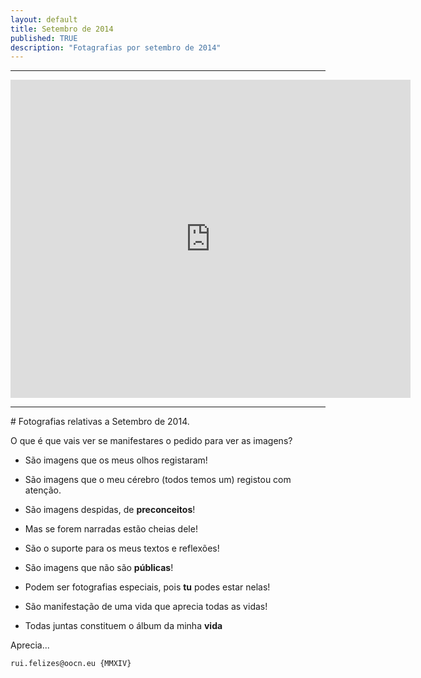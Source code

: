 ```yaml
---
layout: default
title: Setembro de 2014
published: TRUE
description: "Fotagrafias por setembro de 2014"
---
```

<!--IX-MMXIV.md-->
<hr>
<iframe src="https://docs.google.com/a/oocn.eu/presentation/d/1-QL23k3BGyrtxl_Corcc04Fxk1T6BFKmQwKg7P9WP7g/embed?start=true&loop=true&delayms=5000" frameborder="0" width="640" height="509" allowfullscreen="true" mozallowfullscreen="true" webkitallowfullscreen="true"></iframe>
<hr>
# Fotografias relativas a Setembro de 2014.

O que é que vais ver se manifestares o pedido para ver as imagens?

* São imagens que os meus olhos registaram!

* São imagens que o meu cérebro (todos temos um) registou com atenção.

* São imagens despidas, de **preconceitos**!

* Mas se forem narradas estão cheias dele!

* São o suporte para os meus textos e reflexões!

* São imagens que não são **públicas**!

* Podem ser fotografias especiais, pois **tu** podes estar nelas!

* São manifestação de uma vida que aprecia todas as vidas!

* Todas juntas constituem o álbum da minha **vida**



Aprecia...














































```
rui.felizes@oocn.eu {MMXIV}
```

